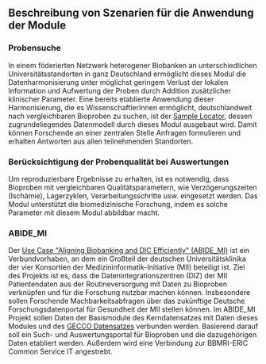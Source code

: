 ## Beschreibung von Szenarien für die Anwendung der Module

### Probensuche
In einem föderierten Netzwerk heterogener Biobanken an unterschiedlichen Universitätsstandorten in ganz Deutschland ermöglicht dieses Modul die Datenharmonisierung unter möglichst geringem Verlust der lokalen Information und Aufwertung der Proben durch Addition zusätzlicher klinischer Parameter. Eine bereits etablierte Anwendung dieser Harmonisierung, die es WissenschaftlerInnen ermöglicht, deutschlandweit nach vergleichbaren Bioproben zu suchen, ist der [Sample Locator](https://samplelocator.bbmri.de/), dessen zugrundeliegendes Datenmodell durch dieses Modul ausgebaut wird. Damit können Forschende an einer zentralen Stelle Anfragen formulieren und erhalten Antworten aus allen teilnehmenden Standorten.

### Berücksichtigung der Probenqualität bei Auswertungen
Um reproduzierbare Ergebnisse zu erhalten, ist es notwendig, dass Bioproben mit vergleichbaren Qualitätsparametern, wie Verzögerungszeiten (Ischämie), Lagerzyklen, Verarbeitungsschritte usw. eingesetzt werden. Das Modul unterstützt die biomedizinische Forschung, indem es solche Parameter mit diesem Modul abbildbar macht.

### ABIDE_MI
Der [Use Case "Aligning Biobanking and DIC Efficiently" (ABIDE_MI)](https://www.medizininformatik-initiative.de/de/use-cases/abidemi) ist ein Verbundvorhaben, an dem ein Großteil der deutschen Universitätsklinika der vier Konsortien der Medizininformatik-Initiative (MII) beteiligt ist. Ziel des Projekts ist es, dass die Datenintegrationszentren (DIZ) der MII Patientendaten aus der Routineversorgung mit Daten zu Bioproben verknüpfen und für die Forschung nutzbar machen können. Insbesondere sollen Forschende Machbarkeitsabfragen über das zukünftige Deutsche Forschungsdatenportal für Gesundheit der MII stellen können. Im ABIDE_MI Projekt sollen Daten der Basismodule des Kerndatensatzes mit Daten dieses Modules und des [GECCO Datensatzes](https://simplifier.net/guide/GermanCoronaConsensusDataSet-ImplementationGuide/Home) verbunden werden. Basierend darauf soll ein Such- und Auswertungsportal für Bioproben und die dazugehörigen Daten etabliert werden. Außerdem wird eine Verbindung zur BBMRI-ERIC Common Service IT angestrebt.
